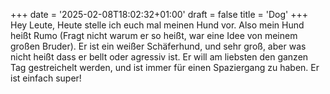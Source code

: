 +++
date = '2025-02-08T18:02:32+01:00'
draft = false
title = 'Dog'
+++
Hey Leute,
Heute stelle ich euch mal meinen Hund vor.
Also mein Hund heißt Rumo (Fragt nicht warum er so heißt,
 war eine Idee von meinem großen Bruder).
 Er ist ein weißer Schäferhund, und sehr groß,
 aber was nicht heißt dass er bellt oder agressiv ist.
 Er will am liebsten den ganzen Tag gestreichelt werden,
 und ist immer für einen Spaziergang zu haben.
 Er ist einfach super!